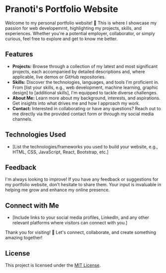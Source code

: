 # Pranoti's Portfolio Website
Welcome to my personal portfolio website! 🚀
This is where I showcase my passion for web developemrnt, highlighting my projects, skills, and experiences. Whether you're a potential employer, collaborator, or simply curious, feel free to explore and get to know me better.

## Features

- **Projects:** Browse through a collection of my latest and most significant projects, each accompanied by detailed descriptions and, where applicable, live demos or GitHub repositories.
- **Skills:** Discover the technologies, languages, and tools I'm proficient in. From [list your skills, e.g., web development, machine learning, graphic design] to [additional skills], I'm equipped to tackle diverse challenges.
- **About Me:** Learn more about my background, interests, and aspirations. Get insights into what drives me and how I approach my work.
- **Contact:** Interested in collaborating or have any questions? Reach out to me directly via the provided contact form or through my social media channels.

## Technologies Used

- [List the technologies/frameworks you used to build your website, e.g., HTML, CSS, JavaScript, React, Bootstrap, etc.]

## Feedback

I'm always looking to improve! If you have any feedback or suggestions for my portfolio website, don't hesitate to share them. Your input is invaluable in helping me grow and enhance my online presence.

## Connect with Me

- [Include links to your social media profiles, LinkedIn, and any other relevant platforms where visitors can connect with you.]

Thank you for visiting! 🙏 Let's connect, collaborate, and create something amazing together!

## License

This project is licensed under the [MIT License](LICENSE).
